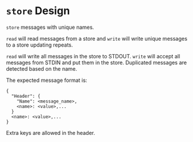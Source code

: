 # `store` Design

`store` messages with unique names.

`read` will read messages from a store and `write` will write unique messages to
a store updating repeats.

`read` will write all messages in the store to STDOUT. `write` will accept all
messages from STDIN and put them in the store. Duplicated messages are detected
based on the name.

The expected message format is:

```
{
  "Header": {
    "Name": <message_name>,
    <name>: <value>,...
  }
  <name>: <value>,...
}
```

Extra keys are allowed in the header.
